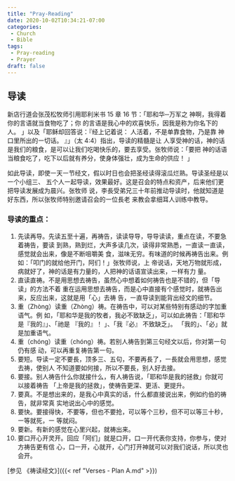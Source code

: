 ```yaml
---
title: "Pray-Reading"
date: 2020-10-02T10:34:21-07:00
categories:
 - Church
 - Bible
tags:
 - Pray-reading
 - Prayer
draft: false
---
```


## 导读

新店行道会张茂松牧师引用耶利米书 15 章 16 节：「耶和华─万军之 神啊，我得着你的言语就当食物吃了；你
的言语是我心中的欢喜快乐，因我是称为你名下的人。 」以及「耶稣却回答说：『经上记着说：
人活着，不是单靠食物，乃是靠 神口里所出的㇐切话。 』」（太 4:4）指出，导读的精髓是让
人享受神的话，神的话是我们的粮食，是可以让我们吃喝快乐的，要去享受。张牧师说：「要把
神的话语当粮食吃了，吃下以后就有养分，使身体强壮，成为生命的供应！ 」

如此导读，即使㇐天㇐节经文，假以时日也会把圣经读得滚瓜烂熟。导读圣经是以㇐个小组三、
五个人㇐起导读，效果最好。这是召会的特点和资产，后来他们更把导读发展成为晨兴。张牧师
说，李⾧受弟兄三十年前推动导读时，他就知道是好东西，所以张牧师特别邀请召会的㇐位⾧老
来教会拿细耳人训练中教导。

### 导读的重点：
1. 先读再导。先读五至十遍，再祷告，读读导导，导导读读，重点在读，不要急着祷告，要读
到熟，熟到烂，大声多读几次，读得非常熟悉，㇐直读㇐直读，感觉就会出来，像是不断咀嚼美
食，滋味无穷。有味道的时候再祷告出来。例如：「叩门的就给他开门，阿们！」张牧师说，上
帝说话，天地万物就形成，病就好了，神的话是有力量的，人把神的话语宣读出来，㇐样有力
量。
2. 直读直祷。不是用思想去祷告，虽然心中想着如何祷告也是不错的，但「导读」的方法不着
重在运用思想去祷告，而是心中直接有个感觉时，就祷告出来，反应出来，这就是用「心」去祷
告，㇐直导读到能背出经文的细节。
3. 重（Zhòng）读重（Zhòng）祷。在祷告中，可以对某些特别有感动的字加重语气。例
如，「耶和华是我的牧者，我必不致缺乏」，可以如此祷告：「耶和华是『我的』」、「祂是
『我的』！ 」、「我『必』 不致缺乏」。
「我的」、「必」就是加重语气。
4. 重（chóng）读重（chóng）祷。若别人祷告到第三句经文以后，你对第㇐句仍有感
动，可以再重复祷告第㇐句。
5. 要短。导读㇐定不要⾧，顶多三、五句，不要再⾧了，㇐⾧就会用思想，感觉去祷，使别人
不知道要如何接，所以不要⾧，别人好去接。
6. 要接。别人祷告什么你就接什么，有人祷告说，「耶和华是我的拯救」你就可以接着祷告
「上帝是我的拯救」，使祷告更深、更活、更提升。
7. 要真。不是想出来的，是我心中真实的话，什么都直接说出来，例如约伯的祷告，就非常真
实地说出心中的感觉。
8. 要快。要接得快，不要等，但也不要抢，可以等个三秒，但不可以等三十秒，㇐等就死，㇐
等就闷。
9. 要新。有新的感觉在心里兴起，就祷出来。
10. 要口开心开灵开。回应「阿们」就是口开，口㇐开代表你支持，你参与，使对方祷告更有信
心，口㇐开，心就开，心门打开神就可以对我们说话，所以灵也会开。

[参见 《祷读经文》]({{< ref "Verses - Plan A.md" >}})